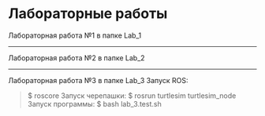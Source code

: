 # Лабораторные работы 
Лабораторная работа №1 в папке Lab_1
***
Лабораторная работа №2 в папке Lab_2
***
Лабораторная работа №3 в папке Lab_3
Запуск ROS: 
>$ roscore
Запуск черепашки: 
>$ rosrun turtlesim turtlesim_node
Запуск программы: 
>$ bash lab_3.test.sh
